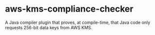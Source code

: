 # aws-kms-compliance-checker
A Java compiler plugin that proves, at compile-time, that Java code only requests 256-bit data keys from AWS KMS.
